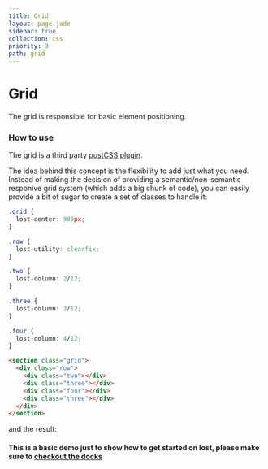 ```yaml
---
title: Grid
layout: page.jade
sidebar: true
collection: css
priority: 3
path: grid
---
```


# Grid
<p class="lead">The grid is responsible for basic element positioning.</p>

### How to use
The grid is a third party [postCSS plugin](http://peterramsing.github.io/lost/).

The idea behind this concept is the flexibility to add just what you need. Instead of making the decision of providing a semantic/non-semantic responive grid system (which adds a big chunk of code), you can easily provide a bit of sugar to create a set of classes to handle it:

```css
.grid {
  lost-center: 980px;
}

.row {
  lost-utility: clearfix;
}

.two {
  lost-column: 2/12;
}

.three {
  lost-column: 3/12;
}

.four {
  lost-column: 4/12;
}
```

```html
<section class="grid">
  <div class="row">
    <div class="two"></div>
    <div class="three"></div>
    <div class="four"></div>
    <div class="three"></div>
  </div>
</section>
```

and the result:

<div class="example">
  <div class="row">
    <div class="two"></div>
    <div class="three"></div>
    <div class="four"></div>
    <div class="three"></div>
  </div>
</div>

#### This is a basic demo just to show how to get started on lost, please make sure to [checkout the docks](https://github.com/peterramsing/lost)
